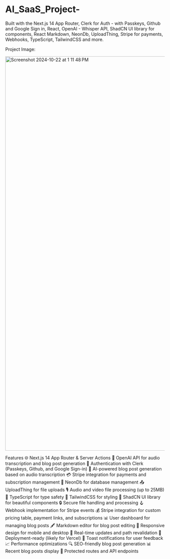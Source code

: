# AI_SaaS_Project-

Built with the Next.js 14 App Router, Clerk for Auth - with Passkeys, Github and Google Sign in, React, OpenAI - Whisper API, ShadCN UI library for components, React Markdown, NeonDb, UploadThing, Stripe for payments, Webhooks, TypeScript, TailwindCSS and more.

Project Image: 

<img width="1247" alt="Screenshot 2024-10-22 at 1 11 48 PM" src="https://github.com/user-attachments/assets/64b5ed11-b999-45d7-bf64-b514dc74e5a3">


Features
🌐 Next.js 14 App Router & Server Actions
🤖 OpenAI API for audio transcription and blog post generation
🔐 Authentication with Clerk (Passkeys, Github, and Google Sign-in)
📝 AI-powered blog post generation based on audio transcription
💳 Stripe integration for payments and subscription management
💾 NeonDb for database management
📤 UploadThing for file uploads
🎙️ Audio and video file processing (up to 25MB)
📜 TypeScript for type safety
💅 TailwindCSS for styling
🎨 ShadCN UI library for beautiful components
🔒 Secure file handling and processing
🪝 Webhook implementation for Stripe events
💰 Stripe integration for custom pricing table, payment links, and subscriptions
📊 User dashboard for managing blog posts
🖋️ Markdown editor for blog post editing
📱 Responsive design for mobile and desktop
🔄 Real-time updates and path revalidation
🚀 Deployment-ready (likely for Vercel)
🔔 Toast notifications for user feedback
📈 Performance optimizations
🔍 SEO-friendly blog post generation
📊 Recent blog posts display
🔐 Protected routes and API endpoints
